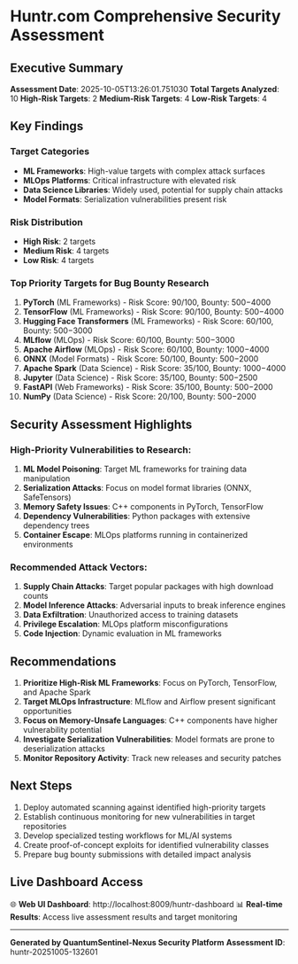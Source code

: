 # Huntr.com Comprehensive Security Assessment

## Executive Summary

**Assessment Date**: 2025-10-05T13:26:01.751030
**Total Targets Analyzed**: 10
**High-Risk Targets**: 2
**Medium-Risk Targets**: 4
**Low-Risk Targets**: 4

## Key Findings

### Target Categories
- **ML Frameworks**: High-value targets with complex attack surfaces
- **MLOps Platforms**: Critical infrastructure with elevated risk
- **Data Science Libraries**: Widely used, potential for supply chain attacks
- **Model Formats**: Serialization vulnerabilities present risk

### Risk Distribution
- **High Risk**: 2 targets
- **Medium Risk**: 4 targets
- **Low Risk**: 4 targets

### Top Priority Targets for Bug Bounty Research

1. **PyTorch** (ML Frameworks) - Risk Score: 90/100, Bounty: $500-$4000
2. **TensorFlow** (ML Frameworks) - Risk Score: 90/100, Bounty: $500-$4000
3. **Hugging Face Transformers** (ML Frameworks) - Risk Score: 60/100, Bounty: $500-$3000
4. **MLflow** (MLOps) - Risk Score: 60/100, Bounty: $500-$3000
5. **Apache Airflow** (MLOps) - Risk Score: 60/100, Bounty: $1000-$4000
6. **ONNX** (Model Formats) - Risk Score: 50/100, Bounty: $500-$2000
7. **Apache Spark** (Data Science) - Risk Score: 35/100, Bounty: $1000-$4000
8. **Jupyter** (Data Science) - Risk Score: 35/100, Bounty: $500-$2500
9. **FastAPI** (Web Frameworks) - Risk Score: 35/100, Bounty: $500-$2000
10. **NumPy** (Data Science) - Risk Score: 20/100, Bounty: $500-$2000


## Security Assessment Highlights

### High-Priority Vulnerabilities to Research:
1. **ML Model Poisoning**: Target ML frameworks for training data manipulation
2. **Serialization Attacks**: Focus on model format libraries (ONNX, SafeTensors)
3. **Memory Safety Issues**: C++ components in PyTorch, TensorFlow
4. **Dependency Vulnerabilities**: Python packages with extensive dependency trees
5. **Container Escape**: MLOps platforms running in containerized environments

### Recommended Attack Vectors:
1. **Supply Chain Attacks**: Target popular packages with high download counts
2. **Model Inference Attacks**: Adversarial inputs to break inference engines
3. **Data Exfiltration**: Unauthorized access to training datasets
4. **Privilege Escalation**: MLOps platform misconfigurations
5. **Code Injection**: Dynamic evaluation in ML frameworks

## Recommendations

1. **Prioritize High-Risk ML Frameworks**: Focus on PyTorch, TensorFlow, and Apache Spark
2. **Target MLOps Infrastructure**: MLflow and Airflow present significant opportunities
3. **Focus on Memory-Unsafe Languages**: C++ components have higher vulnerability potential
4. **Investigate Serialization Vulnerabilities**: Model formats are prone to deserialization attacks
5. **Monitor Repository Activity**: Track new releases and security patches

## Next Steps

1. Deploy automated scanning against identified high-priority targets
2. Establish continuous monitoring for new vulnerabilities in target repositories
3. Develop specialized testing workflows for ML/AI systems
4. Create proof-of-concept exploits for identified vulnerability classes
5. Prepare bug bounty submissions with detailed impact analysis

## Live Dashboard Access

🌐 **Web UI Dashboard**: http://localhost:8009/huntr-dashboard
📊 **Real-time Results**: Access live assessment results and target monitoring

---
**Generated by QuantumSentinel-Nexus Security Platform**
**Assessment ID**: huntr-20251005-132601
